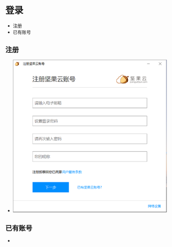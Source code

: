 # 登录
  - 注册
  - 已有账号

## 注册
  - ![](https://github.com/openthos/multiwin-analysis/blob/master/multiwindow/dongpeng/Nuts/icon/login_icon1.png)
## 已有账号
  - [](https://github.com/openthos/multiwin-analysis/blob/master/multiwindow/dongpeng/Nuts/icon/login_icon2.png)
